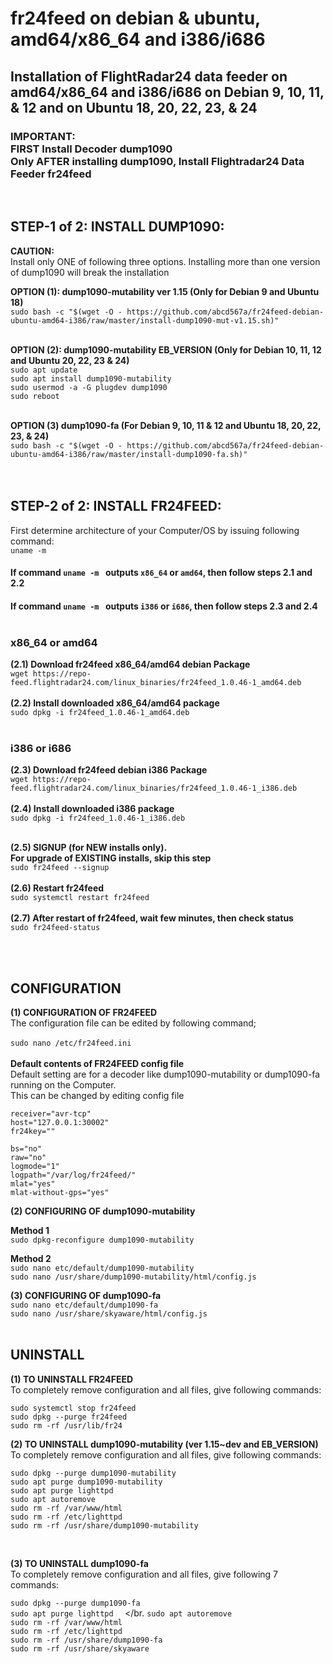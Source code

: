 # fr24feed on debian & ubuntu, amd64/x86_64 and i386/i686
## Installation of FlightRadar24 data feeder on amd64/x86_64 and i386/i686 on Debian 9, 10, 11, & 12 and on Ubuntu 18, 20, 22, 23, & 24 </br> 
### IMPORTANT: </br> FIRST Install Decoder dump1090 </br> Only AFTER installing dump1090, Install Flightradar24 Data Feeder fr24feed

</br>



## STEP-1 of 2: INSTALL DUMP1090:
**CAUTION:** </br>
Install only ONE of following three options. Installing more than one version of dump1090 will break the installation </br>

 **OPTION (1): dump1090-mutability ver 1.15 (Only for Debian 9 and Ubuntu 18)** </br>
`sudo bash -c "$(wget -O - https://github.com/abcd567a/fr24feed-debian-ubuntu-amd64-i386/raw/master/install-dump1090-mut-v1.15.sh)"` </br></br>

**OPTION (2): dump1090-mutability EB_VERSION (Only for Debian 10, 11, 12 and Ubuntu 20, 22, 23 & 24)** </br>
`sudo apt update  ` </br>
`sudo apt install dump1090-mutability  ` </br>
`sudo usermod -a -G plugdev dump1090  ` </br>
`sudo reboot  ` </br>
</br>

**OPTION (3) dump1090-fa (For Debian 9, 10, 11 & 12 and Ubuntu 18, 20, 22, 23, & 24)** </br>
`sudo bash -c "$(wget -O - https://github.com/abcd567a/fr24feed-debian-ubuntu-amd64-i386/raw/master/install-dump1090-fa.sh)"` </br></br>
</br>
## STEP-2 of 2: INSTALL FR24FEED:
First determine architecture of your Computer/OS by issuing following command: </br>
`uname -m  `
</br>
#### If command `uname -m ` outputs `x86_64` or `amd64`, then follow steps **2.1** and **2.2** </br>
#### If command `uname -m ` outputs `i386` or `i686`, then follow steps **2.3** and **2.4** </br></br>

### x86_64 or amd64
**(2.1) Download fr24feed x86_64/amd64 debian Package** </br>
`wget https://repo-feed.flightradar24.com/linux_binaries/fr24feed_1.0.46-1_amd64.deb`
</br></br>
**(2.2) Install downloaded x86_64/amd64 package** </br>
`sudo dpkg -i fr24feed_1.0.46-1_amd64.deb  `
</br></br>
### i386 or i686
**(2.3) Download fr24feed debian i386 Package** </br>
`wget https://repo-feed.flightradar24.com/linux_binaries/fr24feed_1.0.46-1_i386.deb `
</br></br>
**(2.4) Install downloaded  i386 package** </br>
`sudo dpkg -i fr24feed_1.0.46-1_i386.deb `
</br></br>


**(2.5) SIGNUP (for NEW installs only). </br>For upgrade of EXISTING installs, skip this step** </br>
`sudo fr24feed --signup   `
</br></br>
**(2.6) Restart fr24feed** </br>
`sudo systemctl restart fr24feed   `
</br></br>
**(2.7) After restart of fr24feed, wait few minutes, then check status** </br>
`sudo fr24feed-status   `

</br></br>
## CONFIGURATION

**(1) CONFIGURATION OF FR24FEED** </br>
The configuration file can be edited by following command; </br></br>
`sudo nano /etc/fr24feed.ini` </br></br>
**Default contents of FR24FEED config file**</br>
Default setting are for a decoder like dump1090-mutability or dump1090-fa running on the Computer. </br>
This can be changed by editing config file</br>

```
receiver="avr-tcp"
host="127.0.0.1:30002"
fr24key=""

bs="no"
raw="no"
logmode="1"
logpath="/var/log/fr24feed/"
mlat="yes"
mlat-without-gps="yes"

```

**(2) CONFIGURING OF dump1090-mutability** </br>

**Method 1** </br>
`sudo dpkg-reconfigure dump1090-mutability  `
</br>

**Method 2** </br>
`sudo nano etc/default/dump1090-mutability  ` </br>
`sudo nano /usr/share/dump1090-mutability/html/config.js  ` </br>


**(3) CONFIGURING OF dump1090-fa** </br>
`sudo nano etc/default/dump1090-fa  ` </br>
`sudo nano /usr/share/skyaware/html/config.js  ` </br>
</br>

## UNINSTALL </br>
**(1) TO UNINSTALL FR24FEED** </br>
To completely remove configuration and all files, give following commands:</br>

`sudo systemctl stop fr24feed ` </br>
`sudo dpkg --purge fr24feed  ` </br>
`sudo rm -rf /usr/lib/fr24  ` </br>


**(2) TO UNINSTALL dump1090-mutability (ver 1.15~dev and EB_VERSION)** </br>
To completely remove configuration and all files, give following commands: </br>

`sudo dpkg --purge dump1090-mutability  ` </br>
`sudo apt purge dump1090-mutability  ` </br>
`sudo apt purge lighttpd  ` </br>
`sudo apt autoremove  ` </br>
`sudo rm -rf /var/www/html  ` </br>
`sudo rm -rf /etc/lighttpd  ` </br>
`sudo rm -rf /usr/share/dump1090-mutability  ` </br>


</br>

**(3) TO UNINSTALL dump1090-fa** </br>
To completely remove configuration and all files, give following 7 commands: </br>

`sudo dpkg --purge dump1090-fa  ` </br>
`sudo apt purge lighttpd  ` </br.
`sudo apt autoremove  ` </br>
`sudo rm -rf /var/www/html  ` </br>
`sudo rm -rf /etc/lighttpd  ` </br>
`sudo rm -rf /usr/share/dump1090-fa  ` </br>
`sudo rm -rf /usr/share/skyaware  ` </br>

